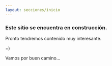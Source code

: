 ```yaml
---
layout: secciones/inicio
---
```


### Este sitio se encuentra en construcción.

Pronto tendremos contenido muy interesante.

=)

Vamos por buen camino...
